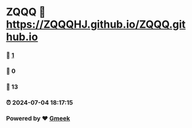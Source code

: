 # ZQQQ :link: https://ZQQQHJ.github.io/ZQQQ.github.io 
### :page_facing_up: [1](https://ZQQQHJ.github.io/ZQQQ.github.io/tag.html) 
### :speech_balloon: 0 
### :hibiscus: 13 
### :alarm_clock: 2024-07-04 18:17:15 
### Powered by :heart: [Gmeek](https://github.com/Meekdai/Gmeek)
